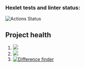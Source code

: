 ### Hexlet tests and linter status:
![Actions Status](/workflows/hexlet-check/badge.svg)

<h2>Project health</h2>
<ol>
<li><a href="https://codeclimate.com/github/WilhelmYakunin/frontend-project-lvl3/maintainability"><img src="https://api.codeclimate.com/v1/badges/a791967c4d8df257d08f/maintainability" /></a></li>
<li><a href="https://codeclimate.com/github/WilhelmYakunin/frontend-project-lvl3/test_coverage"><img src="https://api.codeclimate.com/v1/badges/a791967c4d8df257d08f/test_coverage" /></a></li>
<li><a href="https://github.com/WilhelmYakunin/frontend-project-lvl3/actions"><img src="https://github.com/WilhelmYakunin/frontend-project-lvl3/workflows/rss%20generator%20project%20of%20lvl-3/badge.svg" alt="Difference finder" style="max-width:100%;"></a></li>
</ol>